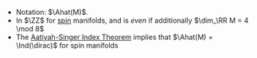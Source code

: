 -  Notation: $\Ahat(M)$.
-  In $\ZZ$ for [spin](spin.md) manifolds, and is *even* if additionally $\dim_\RR M = 4 \mod 8$
-  The [Aatiyah-Singer Index Theorem](Aatiyah-Singer%20Index%20Theorem) implies that $\Ahat(M) = \Ind(\dirac)$ for spin manifolds